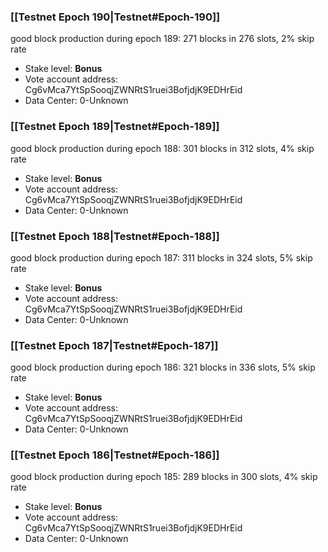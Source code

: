 ### [[Testnet Epoch 190|Testnet#Epoch-190]]
good block production during epoch 189: 271 blocks in 276 slots, 2% skip rate
* Stake level: **Bonus** 
* Vote account address: Cg6vMca7YtSpSooqjZWNRtS1ruei3BofjdjK9EDHrEid
* Data Center: 0-Unknown
### [[Testnet Epoch 189|Testnet#Epoch-189]]
good block production during epoch 188: 301 blocks in 312 slots, 4% skip rate
* Stake level: **Bonus** 
* Vote account address: Cg6vMca7YtSpSooqjZWNRtS1ruei3BofjdjK9EDHrEid
* Data Center: 0-Unknown
### [[Testnet Epoch 188|Testnet#Epoch-188]]
good block production during epoch 187: 311 blocks in 324 slots, 5% skip rate
* Stake level: **Bonus** 
* Vote account address: Cg6vMca7YtSpSooqjZWNRtS1ruei3BofjdjK9EDHrEid
* Data Center: 0-Unknown
### [[Testnet Epoch 187|Testnet#Epoch-187]]
good block production during epoch 186: 321 blocks in 336 slots, 5% skip rate
* Stake level: **Bonus** 
* Vote account address: Cg6vMca7YtSpSooqjZWNRtS1ruei3BofjdjK9EDHrEid
* Data Center: 0-Unknown
### [[Testnet Epoch 186|Testnet#Epoch-186]]
good block production during epoch 185: 289 blocks in 300 slots, 4% skip rate
* Stake level: **Bonus** 
* Vote account address: Cg6vMca7YtSpSooqjZWNRtS1ruei3BofjdjK9EDHrEid
* Data Center: 0-Unknown